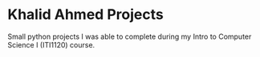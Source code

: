 # Khalid Ahmed Projects
Small python projects I was able to complete during my Intro to Computer Science I (ITI1120) course. 


